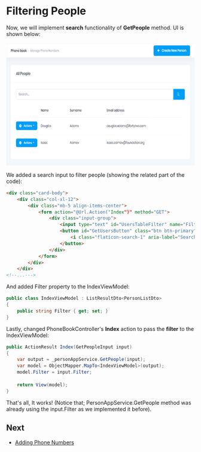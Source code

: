 # Filtering People

Now, we will implement **search** functionality of **GetPeople** method. UI is shown below:

<img src="images/search-people-3.png" alt="Searching people" class="img-thumbnail" width="770" height="328" />

We added a search input to filter people (showing the related part of
the code):

```html
<div class="card-body">
	<div class="col-xl-12">
		<div class="mb-5 align-items-center">
			<form action="@Url.Action("Index")" method="GET">
				<div class="input-group">
					<input type="text" id="UsersTableFilter" name="Filter" value="@Model.Filter"  class="form-control" placeholder="@L("SearchWithThreeDot")">
					<button id="GetUsersButton" class="btn btn-primary" type="submit">
						<i class="flaticon-search-1" aria-label="Search"></i>
					</button>
				</div>
			</form>
		</div>
	</div>
<!--...--->
```

And added Filter property to the IndexViewModel:

```csharp
public class IndexViewModel : ListResultDto<PersonListDto>
{
    public string Filter { get; set; }
}
```

Lastly, changed PhoneBookController's **Index** action to pass the
**filter** to the IndexViewModel:

```csharp
public ActionResult Index(GetPeopleInput input)
{
    var output = _personAppService.GetPeople(input);
    var model = ObjectMapper.MapTo<IndexViewModel>(output);
    model.Filter = input.Filter;

    return View(model);
}
```

That's all, It works! (Notice that; PersonAppService.GetPeople method
was already using the input.Filter as we implemented it before).

## Next

- [Adding Phone Numbers](Developing-Step-By-Step-Core-Adding-Phone-Numbers.md)